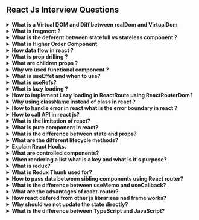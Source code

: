 ##  React Js Interview Questions

<details>
<summary><strong>What is a Virtual DOM and Diff between realDom and VirtualDom</strong></summary>
<p>

The Virtual DOM is a lightweight, in-memory representation of the actual DOM (Document Object Model) in a web page

The process of updating in React
1. The ReactDOM.render() renders the elements on the screen on the first load by creating the real and virtual DOM trees.

2. Any change to an element (such as a key press or button click) leads to a notification sent to the virtual nodes for a state change. If any property of the node is altered, it updates itself.

3. React compares the updated virtual DOM with the real DOM and updates the real DOM accordingly. This process is known as reconciliation. This is done using a heuristic algorithm known as the Diffing Algorithm.

4. The updated real DOM is rendered on the screen.

</p>
</details>

<details>
<summary><strong>What is fragment
?</strong></summary>
<p>

In React, a Fragment is a way to group multiple children elements without adding an extra DOM element to the output. It's a lightweight wrapper that doesn't create an additional DOM node in the rendered HTML, which can be useful in situations where you need to return adjacent JSX elements without enclosing them in a parent HTML element.

Here's how you can use a Fragment in React:

```
import React from 'react';

function MyComponent() {
  return (
    <React.Fragment>
      <h1>Hello</h1>
      <p>React Fragments</p>
    </React.Fragment>
  );
}

export default MyComponent;

```
Alternatively, you can use the shorthand syntax for fragments introduced in React 16.2:

```
import React from 'react';

function MyComponent() {
  return (
    <>
      <h1>Hello</h1>
      <p>React Fragments</p>
    </>
  );
}

export default MyComponent;

```

</p>
</details>

<details>
<summary><strong>What is the deferent between statefull vs stateless component ?
</strong></summary>
<p>

The difference between stateful and stateless is that one has state, and the other doesn’t. That means the stateful components are keeping track of changing data, while stateless components print out what is given to them via props, or they always render the same thing.

Stateful component :

```
import React, { useState } from 'react';

function Counter() {
  // useState is a Hook that adds state to functional components
  // The initial state (count) is set to 0
  const [count, setCount] = useState(0);

  // Event handler to increment the count
  const incrementCount = () => {
    setCount(count + 1); // Update the count state
  };

  return (
    <div>
      <p>Count: {count}</p>
      <button onClick={incrementCount}>Increment</button>
    </div>
  );
}

export default Counter;


```
Example of a stateless functional component:


```
import React from 'react';

function MyComponent(props) {
  return (
    <div>
      <p>Hello, {props.name}!</p>
    </div>
  );
}
```
</p>
</details>
<details>
<summary><strong>
What is Higher Order Component
</strong></summary>
<p>
A higher-order component in Reactjs is a function that takes a component and returns a new component with additional props. It's a technique that allows you to reuse logic across multiple components.

A higher-order component can be adjusted to fit the needs of different components, also it can be reused to enhance multiple components with the same logic.

HOCs are particularly useful when you want to share logic between components that are similar but not identical. 
They are also commonly used for implementing features like authentication, error handling, and data loading. 

</p>
</details>

<details>
<summary><strong>
How data flow in react ?
</strong></summary>
<p>
In React, data flows in a unidirectional manner, which means it follows a specific path from parent to child components. 
</p>
</details>
<details>
<summary><strong>
What is prop drilling ?
</strong></summary>
<p>
Prop drilling, also known as "prop passing" or "component chaining," is a situation in React where data is passed through multiple levels of nested components as props, even when intermediate components do not use that data themselves. This can occur when you need to send data from a high-level parent component to a deeply nested child component, and you have to pass it through multiple intermediary components in the component tree.

To mitigate the issues related to prop drilling, you can consider alternative solutions:

<strong>Context API:</strong> Use React's Context API to share data between components without the need for prop drilling. This is particularly useful for global state management.

<strong>Redux:</strong> Implement a state management library like Redux, which allows you to store and access application-wide state without prop drilling.

</p>
</details>

<details>
<summary><strong>
What are children props ?
</strong></summary>
<p>
In React, the children prop is a special prop that allows you to pass components, elements, or content between the opening and closing tags of a custom component. It is often used to create reusable components that can encapsulate and render content or components provided by their parent components.

Here's how you can use the children prop:
```
function ParentComponent() {
  return (
    <div>
      <ChildComponent>
        <p>This is the content provided to ChildComponent.</p>
        <button>Click me</button>
      </ChildComponent>
    </div>
  );
}

function ChildComponent(props) {
  return (
    <div>
      <h2>Child Component</h2>
      {props.children}
    </div>
  );
}

```
In this example, ChildComponent is a reusable component that can wrap any content or components passed as its children. When you use it within ParentComponent, the content provided between the <ChildComponent> tags becomes the children prop of ChildComponent.

</p>
</details>


<details>
<summary><strong>
Why we used functional component ?
</strong></summary>
<p>
Functional components are used in React for several reasons, and their popularity has grown significantly since the introduction of React Hooks. Here are some key reasons why you might choose to use functional components:

<strong></strong>Simplicity and Conciseness:</strong> Functional components are essentially JavaScript functions, which makes them simpler and more concise compared to class components. They are easier to read and understand, especially for developers new to React.

<strong>Easier to Test: </strong>Functional components are pure functions that take props as input and return JSX as output. This purity makes them easier to test because you can predict their behavior based solely on their input, which simplifies unit testing.

<strong>Hooks for State and Side Effects:</strong> React Hooks, introduced in React 16.8, allow functional components to manage state, side effects, and other React features that were previously exclusive to class components. Hooks like useState, useEffect, and useContext provide powerful capabilities for functional components.

<strong>Reusability and Composition:</strong> Functional components can be easily composed together. They are ideal for creating small, reusable components that can be combined to build complex UIs. This encourages a more modular and maintainable code structure.

<strong>Performance:</strong> Functional components can be optimized for performance using techniques like memoization and the React.memo higher-order component. React's performance optimizations apply equally to both functional and class components.

<strong>Function as Child Components (Render Props):</strong> Functional components are well-suited for implementing the "function as child" or "render props" pattern, where a component receives a function as a prop, allowing customization of behavior.

<strong>Simplified Lifecycle Management:</strong> Functional components can use the useEffect hook to manage side effects and mimic the behavior of class component lifecycle methods like componentDidMount and componentDidUpdate.

<strong>Easier Migration:</strong> If you're starting a new project or migrating from class components to functional components, using functional components with hooks can provide a smoother transition and allow you to leverage the latest React features.

<strong>Consistency with JavaScript:</strong> Functional components align more closely with JavaScript's functional programming paradigm, making them more natural for developers who are already familiar with JavaScript.

</p>
</details>

<details>
<summary><strong>
What is useEffet and when to use?
</strong></summary>
<p>
The useEffect hook is a fundamental part of React's hooks system, and it's used for managing side effects in functional components. Side effects in React typically include actions such as data fetching, DOM manipulation, and subscribing to external data sources.

Here's a basic overview of the useEffect hook and when to use it:
<strong>Syntax:</strong>

```
import { useEffect } from 'react';

useEffect(() => {
  // Code to run after rendering or when dependencies change
}, [dependencies]);

```

<strong>Parameters:</strong>

* The first argument to useEffect is a function that contains the code you want to run as a side effect.
* The second argument is an optional array of dependencies. If provided, the effect will only run when one or more of these dependencies change. If omitted, the effect will run after every render.
<strong>When to Use useEffect:</strong>

1. Data Fetching: You can use useEffect to fetch data from APIs, databases, or other external sources. You typically run the effect after the initial render and whenever relevant dependencies (e.g., query parameters) change.
```
useEffect(() => {
  // Fetch data and update component state
}, [dependencies]);

```

2. DOM Manipulation: When you need to interact with the DOM (e.g., adding or removing elements, changing styles), you can use useEffect to perform these actions after the component has rendered.
```
useEffect(() => {
  // DOM manipulation code here
}, [dependencies]);

```
3. Subscriptions and Event Listeners: If you need to set up event listeners or subscribe to external data sources (e.g., WebSocket connections), useEffect is a suitable place to do this. Make sure to clean up these subscriptions in the effect's cleanup function.

```
useEffect(() => {
  // Set up event listeners or subscriptions
  return () => {
    // Clean up event listeners or subscriptions
  };
}, [dependencies]);

```
4. Performing Cleanup: When you need to perform cleanup operations when the component unmounts or before a new effect runs, you can return a cleanup function from the useEffect.
```
useEffect(() => {
  // Code to run after rendering or when dependencies change

  return () => {
    // Cleanup code (e.g., clear timers, close connections)
  };
}, [dependencies]);

```
5. Changing Component State: You can use useEffect to modify the component's state based on certain conditions or when dependencies change. However, be cautious to avoid infinite loops by ensuring that state updates don't trigger the same effect again.
```
useEffect(() => {
  if (someCondition) {
    // Update component state
  }
}, [dependencies]);

```
6. Conditional Effects: You can use useEffect conditionally by placing conditions inside the effect function. This allows you to run different code based on certain conditions.
```
useEffect(() => {
  if (someCondition) {
    // Run one set of code
  } else {
    // Run another set of code
  }
}, [dependencies]);

```

In summary, useEffect is a versatile hook that allows you to manage various side effects in functional components. You should use it when you need to perform actions that go beyond rendering components, whether it's fetching data, interacting with the DOM, subscribing to data sources, or performing cleanup operations. The second argument, the array of dependencies, helps control when the effect should run, optimizing the performance of your component.
</p>
</details>

<details>
<summary><strong>
What is useRefs?
</strong></summary>
<p>
In React, the useRef hook is used to create and interact with a mutable ref object. A ref is a way to access and interact with the properties of a DOM element or a React component instance directly. Unlike state, changes to refs do not trigger re-renders of the component, making them suitable for managing mutable values and accessing DOM elements imperatively.

Here are some common use cases for useRef:

1. Accessing DOM Elements: You can use useRef to access and manipulate DOM elements directly. This is often necessary when you need to work with third-party libraries that require direct access to DOM elements or when you need to focus an input element programmatically.
2. Preserving Values Between Renders: Unlike state variables, ref values don't cause re-renders when they change. This makes refs suitable for preserving values between renders without affecting the component's render cycle.
3. Storing Previous Values: You can use useRef to store and access previous values of props or state, which can be useful in certain scenarios, such as comparing the previous and current values to determine if an action should be taken.
4. Imperative DOM Manipulation: In some cases, you may need to imperatively modify DOM elements, for example, to trigger animations, scroll to a specific position, or perform other imperative actions. useRef can be used to access and manipulate DOM elements directly.
</p>
</details>

<details>
<summary><strong>
What is lazy loading ?
</strong></summary>
<p>
Lazy loading, also known as deferred loading, is a technique used in web development to optimize the loading of assets (typically, images, scripts, or other resources) on a webpage. The main idea behind lazy loading is to delay the loading of non-essential or off-screen content until it's needed, thereby improving page load times, reducing bandwidth usage, and providing a better user experience.

</p>
</details>

<details>
<summary><strong>
How to implement Lazy loading in ReactRoute using ReactRouterDom?
</strong></summary>
<p>

Lazy loading in React Router using React Router DOM involves dynamically importing components and rendering them only when the route is matched. This can significantly improve the initial loading time of your application by loading only the necessary components for the current route. To implement lazy loading in React Router, you can use dynamic imports and the React.lazy function.
<srtong>Create Routes with Lazy Loading:</srtong>
In your application, define your routes using React.lazy to dynamically import components. Each route should use the lazy function and Suspense for fallback rendering while the component is loading.

```
import React, { lazy, Suspense } from 'react';
import { BrowserRouter as Router, Route, Switch } from 'react-router-dom';

// Import components using dynamic import (lazy loading)
const Home = lazy(() => import('./components/Home'));
const About = lazy(() => import('./components/About'));
const Contact = lazy(() => import('./components/Contact'));

function App() {
  return (
    <Router>
      <Suspense fallback={<div>Loading...</div>}>
        <Switch>
          <Route exact path="/" component={Home} />
          <Route path="/about" component={About} />
          <Route path="/contact" component={Contact} />
        </Switch>
      </Suspense>
    </Router>
  );
}

export default App;

```

In this example, we use dynamic imports to load the Home, About, and Contact components lazily. The Suspense component provides a fallback while the imported components are loading.
<strong>Build Your Application:</strong>
Depending on your build tool (Webpack, Create React App, etc.), you may need to configure it to support dynamic imports and code splitting. Create React App, for instance, supports dynamic imports out of the box.
</p>
</details>

<details>
<summary><strong>
Why using className instead of class in react ?
</strong></summary>
<p>
In React, you should use the className attribute instead of the class attribute when specifying CSS classes for HTML elements. This is because React follows the JavaScript naming convention for attributes and properties, and class is a reserved keyword in JavaScript.
</p></details>

<details>
<summary><strong>
How to handle error in react what is the error boundary in react ?
</strong></summary>
<p>
In React, you can handle errors using Error Boundaries, which are special components that catch JavaScript errors anywhere in their child component tree, log those errors, and display a fallback UI instead of crashing the whole application. Error Boundaries are a way to gracefully handle errors that might occur during rendering, in event handlers, or in componentDidCatch lifecycle methods.
</p>
</details>

<details>
<summary><strong>
How to call API in react js?
</strong></summary>
<p>
To call an API in a React.js application, you can use various methods and libraries. Here's a basic example of how to make an API request using the fetch function, a built-in JavaScript method. Additionally, I'll provide an example using the axios library, which is a popular choice for handling API requests in React.
</p>
</details>
<details>
<summary><strong>
What is the limitation of react?
</strong></summary>
<p>

React is a powerful and popular JavaScript library for building user interfaces, but like any technology, it has its limitations. It's important to be aware of these limitations when deciding whether React is the right choice for your project. Here are some of the limitations of React:

<strong></strong>Learning Curve:</strong> React introduces concepts like components, props, state, JSX, and a virtual DOM. For developers new to React or JavaScript, there can be a steep learning curve. However, once you understand these concepts, it becomes more straightforward.

<strong>Boilerplate Code:</strong> React can require a fair amount of boilerplate code, especially for setting up components, managing state, and handling side effects. While tools like Create React App help, larger applications may still require additional configuration and setup.

<strong>Complex State Management:</strong> While React provides the useState hook and useReducer for managing component-level state, more complex state management across multiple components can become challenging. Libraries like Redux or Mobx are often used for such scenarios.

<strong>Performance Optimization:</strong> React's virtual DOM helps optimize rendering, but inefficient component updates can still impact performance. Developers need to be mindful of how they structure their components and avoid unnecessary renders.

<strong>Server-Side Rendering (SSR):</strong> While React supports server-side rendering, setting up and configuring SSR can be complex and may require additional libraries and tools.

<strong>Not Opinionated About Data Fetching:</strong> React doesn't provide a built-in solution for data fetching. Developers need to choose libraries or methods for making API requests and managing data flow (e.g., Axios, fetch, GraphQL, Redux, Apollo Client).

<strong>SEO Challenges:</strong> While SSR can improve SEO, single-page applications (SPAs) built with React may require additional SEO optimizations to ensure search engines can properly index the content.

<strong>Lack of Built-in Routing:</strong> React itself doesn't include a built-in routing solution. Developers often use third-party libraries like React Router for handling client-side routing.

<strong>Large Bundle Sizes:</strong> Depending on how it's configured and used, React applications can have large bundle sizes, which can impact initial page load times. Code splitting and lazy loading can help mitigate this issue.

<strong>Ecosystem Fragmentation:</strong> React's ecosystem is extensive, which can lead to fragmentation. Developers must choose from various state management solutions, routing libraries, and other tools, which can lead to decision fatigue.

<strong>Mobile Development:</strong> While React Native allows for mobile app development using React, it's a separate technology with its own learning curve and limitations. It may not cover all use cases for mobile development.

<strong>Community and Maintenance:</strong> The fast pace of development in the JavaScript ecosystem means that libraries and tools can become outdated quickly. Staying up to date with React and its ecosystem can be challenging.

Despite these limitations, React is widely used and has a vibrant community that actively addresses many of these challenges through open-source libraries and best practices. Many of the limitations can be mitigated or addressed with careful design, appropriate libraries, and experience. Ultimately, whether React is suitable for a particular project depends on the project's requirements and the team's familiarity with the technology.
</p>
</details>
<details>
<summary><strong>
What is pure component in react?
</strong></summary>
<p>
React pure components are the components that do not re-render when the value of props and state has been updated with the same values. Since these components do not cause re-rendering when the same values are passed thus they improve performance.
</p>
</details>


<details>
<summary><strong>
 What is the difference between state and props?
</strong></summary>
<p>
In React, both state and props are mechanisms for managing data and communication within a component-based application, but they serve different purposes and have some key differences:

<strong>Props (Properties):</strong>

</strong>Immutable:</strong> Props are read-only and cannot be modified by the component that receives them. They are passed from a parent component to a child component.

</strong>External Data:</strong> Props are used to pass data from a parent component to a child component. They allow a parent component to communicate with its child components by providing data and configuration.

</strong>Top-Down Data Flow:</strong> Data in props flows in a unidirectional (top-down) manner. Changes in props at the parent level can trigger re-renders in child components that receive those props.

</strong>Pure Functions:</strong> Components that rely solely on props, without using internal state, are often referred to as "pure" or "stateless" components. They are predictable and easier to test.

</strong>Initialization:</strong> Props are typically initialized in the parent component and passed down to child components. Child components cannot modify their props directly.

</strong>State:</strong>

</strong>Mutable:</strong> State is mutable and can be modified using the setState method within the component that owns the state. Class components have state, while functional components can use the useState hook to manage local state.

</strong>Local Data:</strong> State is used for managing data that is specific to a component and doesn't need to be shared with other components. It represents the internal state of a component.

</strong>Component-Specific:</strong> Each component instance has its own state. Changes to a component's state trigger re-renders of that component only, not its parent or child components.

</strong>Lifecycle Methods (Class Components):</strong> State management often involves lifecycle methods like componentDidMount, componentDidUpdate, and componentWillUnmount, which allow you to perform side effects and update state.

</strong>Initialization:</strong> State is typically initialized in the component's constructor or using the useState hook in functional components. It is managed and updated within the component.

In summary, props are used for passing data and configuration from parent to child components and are immutable, while state is used for managing local, mutable data within a component and is specific to that component. Understanding the distinction between props and state is crucial for building React applications effectively, as it helps you manage data flow and maintain the separation of concerns between components.
</p>
</details>

<details>
<summary><strong>
What are the different lifecycle methods?
</strong></summary>
<p>

1. componentWillMount (deprecated) - this is most commonly used for App configuration in your root component.

2. componentDidMount - here you want to do all the setup you couldn’t do without a DOM, and start getting all the data you need. Also if you want to set up eventListeners etc. this lifecycle hook is a good place to do that.

3. componentWillReceiveProps (deprecated) - this lifecyclye acts on particular prop changes to trigger state transitions.

4. shouldComponentUpdate - if you’re worried about wasted renders shouldComponentUpdate is a great place to improve performance as it allows you to prevent a rerender if component receives new prop. shouldComponentUpdate should always return a boolean and based on what this is will determine if the component is rerendered or not.

5. componentWillUpdate (deprecated) - rarely used. It can be used instead of componentWillReceiveProps on a component that also has shouldComponentUpdate (but no access to previous props).

6. componentDidUpdate - also commonly used to update the DOM in response to prop or state changes.
7. componentWillUnmount - enables you can cancel any outgoing network requests, or remove all event listeners associated with the component.
</p>
</details>


<details>
<summary><strong>
Explain React Hooks.
</strong></summary>
<p>
Hooks let you use more of React’s features without having to use classes. The first hook that you will most likely encounter is useState. useState is a Hook that lets you add React state to function components. It returns an array with a getter and a setter.

The syntax looks like
```
const [count, setCount] = React.useState(0);

<button onClick={() => setCount(count + 1)}>Increase Count</button>;
```

The equivalent when using a class component would be.
```
this.state = {
  count: 0,
};

<button onClick={() => this.setState({ count: this.state.count + 1 })}>
  Increase Count
</button>;

```

The next hook you will most likely encounter is useEffect. The Effect Hook lets you perform side effects in function components. By passing an empty array as the second argument to useEffect is equivalent to using componentDidMount. If you pass a value to the array it will only call the useEffect function when the value in the array updates.
```
useEffect(() => {
  // do stuff when the component mounts
}, []);
```



</p>
</details>

<details>
<summary><strong>
What are controlled components?
</strong></summary>
<p>
In React, controlled components are a pattern used to manage and synchronize form elements, such as input fields and textarea elements, with component state. The key characteristic of a controlled component is that its value is controlled by React's state, and any changes to the input value are handled through React's event system.
</p>
</details>

<details>
<summary><strong>
When rendering a list what is a key and what is it's purpose?
</strong></summary>
<p>
When rendering a list of elements in React, the "key" is a special attribute that you should assign to each item in the list. The primary purpose of keys is to help React identify and keep track of individual elements in the list efficiently. Keys serve several important functions:

1. <strong>Element Identification:</strong> Keys provide a unique identifier for each element within the list. React uses these keys to distinguish between elements and determine which items have been added, removed, or reordered when the list is updated.

2. <strong>Efficient Updates:</strong> When the list is re-rendered due to changes in data or state, React uses keys to optimize updates. It aims to update the DOM in the most efficient way possible by minimizing unnecessary re-renders and DOM manipulations.

3. <strong>Preservation of Component State:</strong> Keys help React preserve the state of components associated with list items. Without keys, React may re-render components even if their position in the list changes, potentially leading to lost component state.

4. <strong>Stable Referencing:</strong> Using keys ensures that React maintains a stable reference to each element, even if the list is reordered or elements are added or removed. This is important for certain features like animations and maintaining scroll position.


</p>
</details>

<details>
<summary><strong>
What is redux?
</strong></summary>
<p>
Redux is an open-source JavaScript library commonly used in React applications for managing the application's state in a predictable and centralized manner. It is particularly popular for handling complex state management needs in large-scale or data-intensive web applications. Redux provides a single source of truth for the application's data and helps maintain a clear separation between state management and the UI components.

Key concepts and components of Redux include:

<strong>Store:</strong> The central data store in Redux that holds the application's entire state. It is a plain JavaScript object that represents the global state of the application.

<strong>Actions:</strong> Actions are plain JavaScript objects that describe events or changes in the application. They have a type property that defines the action type and optional payload data to carry additional information.

<strong>Reducers:</strong> Reducers are pure functions that specify how the application's state changes in response to actions. They take the current state and an action as input and return a new state based on that action. Reducers must be pure, meaning they produce the same output for the same input, and they should not have side effects.

<strong>Dispatch:</strong> The dispatch function is used to dispatch (send) actions to the Redux store. It triggers the execution of reducers, resulting in updates to the state.

<strong>Selectors: </strong>Selectors are functions used to extract specific pieces of data from the state. They help in efficiently accessing and computing derived data from the state.

<strong>Middleware:</strong> Middleware functions provide a way to extend Redux's behavior. They can intercept and process actions before they reach the reducers, enabling features such as logging, asynchronous actions, and routing.

</p>
</details>

<details>
<summary><strong>
What is Redux Thunk used for?
</strong></summary>
<p>

Redux Thunk is a middleware for the Redux library that enables asynchronous actions to be dispatched in a Redux application. It allows you to write action creators that return functions instead of plain action objects. These functions can perform asynchronous operations, such as making API requests, and then dispatch plain action objects when the asynchronous work is complete. Redux Thunk is commonly used to handle side effects and asynchronous logic in Redux applications.

</p>
</details>

<details>
<summary><strong>
How to pass data between sibling components using React router?
</strong></summary>
<p>
Passing data between sibling components of React is possible using React Router useParams hook.

</p>
</details>

<details>
<summary><strong>
What is the difference between useMemo and useCallback?
</strong></summary>
<p>
In React, both useMemo and useCallback are hooks used for optimizing performance by memoizing values and functions, respectively. However, they serve slightly different purposes and are applied to different scenarios:

1. useMemo:

  * useMemo is primarily used for memoizing (caching) the result of a computation or value based on some dependencies. It ensures that the computed value is only recalculated when the dependencies change.
  * It's commonly used when you want to avoid recomputing the same value in every render cycle, especially when the computation is expensive.

2. useCallback:

  * useCallback is used for memoizing functions, particularly event handlers or functions that are passed as props to child components. It's particularly useful when dealing with functional components and performance optimization.
  * It returns a memoized version of the function that only changes when one of its dependencies changes.

In summary:

* Use useMemo when you want to memoize the result of a computation.
* Use useCallback when you want to memoize a function, typically for passing it as a prop to child components or when defining event handlers.
</p>
</details>

<details>
<summary><strong>
What are the advantages of react-router?
</strong></summary>
<p>
React Router is a popular library for handling client-side routing in React applications. It provides several advantages that make it a valuable choice for managing routing within a React application:

* <strong>Declarative Routing:</strong> React Router uses a declarative approach to define the routes of your application. You define your routes using components and JSX, making it easy to understand and manage the routing structure.

* <strong>Nested Routing:</strong> React Router allows you to nest routes within components, which makes it straightforward to create complex layouts with multiple levels of nested views.

* <stromng>Dynamic Routing:</strong> You can use route parameters to create dynamic routes. This is essential for building applications that display different content based on URL parameters or route segments.

* <strong>Browser-Like Navigation:</strong> React Router provides a browser-like navigation experience with support for history management, including features like back and forward navigation, and the ability to programmatically navigate to different routes.

* <strong>Route Matching and Navigation:</strong> It offers powerful route matching capabilities, allowing you to specify exact matches, partial matches, and route parameters. Navigation between routes can be done using the <Link> component, useHistory hook, or programmatically with history.push().

* <strong>Code Splitting and Lazy Loading:</strong> React Router supports code splitting and lazy loading of route components. This allows you to load only the JavaScript code needed for the current route, improving the application's initial load time.

* <strong>Route Guards and Redirects:</strong> You can implement route guards and redirects to control access to specific routes or to handle authentication and authorization logic.

* <strong>Query Parameters:</strong> React Router supports query parameters in URLs, making it easy to pass data between routes or to implement search and filtering functionality.

* <strong>Server-Side Rendering (SSR) and Static Site Generation (SSG): </strong>React Router is compatible with server-side rendering and static site generation, enabling SEO-friendly and performant server-rendered React applications.

* <strong>Community and Documentation:</strong> React Router has a large and active community, along with comprehensive documentation and a wealth of tutorials and resources available online.

* <strong>Pluggable:</strong> React Router is designed with extensibility in mind. You can customize its behavior and add additional functionality by using plugins and custom route components.

* <strong>Compatibility:</strong> It is compatible with various routing strategies, including hash-based routing (/#/) and history-based routing (/), allowing you to choose the approach that best suits your application and deployment requirements.

React Router's flexibility, ease of use, and robust feature set make it a powerful tool for handling client-side routing in React applications. Whether you're building a small single-page app or a large-scale application with complex routing needs, React Router can help you manage the navigation and routing aspects of your project effectively.

</p>
</details>

<details>
<summary><strong>
How react defered from other js librarieas nad frame works?
</strong></summary>
<p>
React is a JavaScript library for building user interfaces, and it has several distinctive features and philosophies that set it apart from other JavaScript libraries and frameworks. Here are some key ways in which React differs from other libraries and frameworks:

1. **Component-Based Architecture:** React's core concept is a component-based architecture. It encourages developers to break down user interfaces into small, reusable components. This approach promotes code reusability, maintainability, and separation of concerns.

2. **Virtual DOM:** React uses a virtual representation of the DOM (Virtual DOM) to efficiently update the actual DOM. When data changes, React calculates the minimum number of DOM updates needed, minimizing performance bottlenecks.

3. **Unidirectional Data Flow:** React enforces a unidirectional data flow, which means that data flows in one direction—from parent components to child components. This simplifies data management and makes it easier to understand how changes propagate through the application.

4. **JSX:** React introduces JSX (JavaScript XML), a syntax extension for JavaScript that allows you to write HTML-like code within JavaScript files. JSX helps define the structure of components and makes it more intuitive to work with user interfaces in code.

5. **Reactivity:** React promotes a reactive programming model, where components automatically re-render when their state or props change. This declarative approach simplifies UI updates and reduces the need for manual DOM manipulation.

6. **No Opinions on Data Fetching:** React itself doesn't provide a built-in solution for data fetching or state management. Instead, it can be combined with libraries and tools like Redux, Mobx, Axios, or GraphQL to manage data flow and state.

7. **Server-Side Rendering (SSR):** React has strong support for server-side rendering (SSR), allowing you to render components on the server and send pre-rendered HTML to the client. This can improve initial page load times and SEO.

8. **Large Ecosystem:** React has a vast ecosystem of third-party libraries and tools that extend its functionality, including routing libraries (React Router), state management solutions (Redux, Mobx), and UI component libraries (Material-UI, Ant Design).

9. **React Native:** React has a sibling project called React Native, which enables you to build native mobile applications for iOS and Android using React and JavaScript. This allows for code sharing between web and mobile apps.

10. **Strong Community:** React has a large and active community of developers, resulting in extensive documentation, a wide range of tutorials, and a wealth of open-source contributions.

11. **Learning Curve:** While React is relatively easy to get started with, its concepts, such as components, props, and state, may require some initial learning. However, once mastered, React provides a powerful and flexible toolset.

12. **Granularity:** React provides a high level of granularity, giving developers fine-grained control over the structure and behavior of their user interfaces. This can be beneficial for custom and complex UIs.

It's important to note that React is not a full-stack framework like Angular or a framework with a comprehensive ecosystem like Vue.js. Instead, React is often used in conjunction with other libraries and tools to build complete web and mobile applications. The choice of React versus other libraries or frameworks depends on the specific project requirements and developer preferences.

</p>
</details>


<details>
<summary><strong>
Why should we not update the state directly?
</strong></summary>
<p>
If you try to update the state directly then it won't re-render the component.

```
//Wrong
this.state.message = "Hello world";
```

Instead use setState() method. It schedules an update to a component's state object. When state changes, the component responds by re-rendering.

```
//Correct
this.setState({ message: "Hello World" });
```

Note: You can directly assign to the state object either in constructor or using latest javascript's class field declaration syntax.



</p>
</details>

<details>
<summary><strong>
What is the difference between TypeScript and JavaScript?
</strong></summary>
<p>
TypeScript and JavaScript compared

In terms of features, here are 10 significant differences between JavaScript and TypeScript:

* TypeScript can be strongly typed, while JavaScript is dynamically typed only.
* TypeScript is more readable and maintainable than JavaScript.
* TypeScript supports abstraction through interfaces, while JavaScript does not.
* TypeScript allows developers to annotate code with decorators, while JavaScript does not.
* TypeScript supports the ability to modularize and organize components through the use of namespaces, which is not supported in JavaScript.
* TypeScript is more expressive than JavaScript, through the use of syntax elements such as optional and named parameters.
* TypeScript supports generics and a type inference feature that is not available in JavaScript.
* TypeScript IDEs have more features, as it is easier to build plugins and tools for a statically typed language.
* TypeScript code is easier to debug as the codebase expands, because type errors can be discovered at compilation time rather than runtime.
* TypeScript implements additional features beyond the limited ECMAScript specification to which JavaScript complies.

TypeScript makes JavaScript better

TypeScript isn't a competitor to JavaScript. Instead, TypeScript complements JavaScript.

TypeScript provides the community with a more dynamic, full-featured and safer way to develop enterprise-grade applications where the target runtime requires JavaScript.

TypeScript isn't designed to replace JavaScript. Instead, its purpose is to encourage the proliferation of JavaScript-based platforms by making it easier to write, integrate, manage and maintain code.

JavaScript-driven platforms such as NodeJS on the server and ReactJS on client side continue to gain in popularity. The ability to write code in TypeScript and turn it into JavaScript is one of the reasons adoption rates for both languages continue to climb.

</p>
</details>